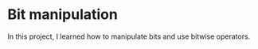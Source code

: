 # Bit manipulation  

In this project, I learned how to manipulate bits and use bitwise operators.  
